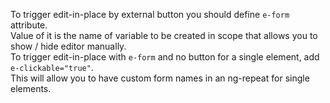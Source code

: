 To trigger edit-in-place by external button you should define `e-form` attribute.  
Value of it is the name of variable to be created in scope that allows you to show / hide editor manually.  
To trigger edit-in-place with `e-form` and no button for a single element, add `e-clickable="true"`.  
This will allow you to have custom form names in an ng-repeat for single elements.
